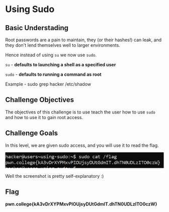 # Using Sudo

## Basic Understading

Root passwords are a pain to maintain, they (or their hashes!) can leak, and they don't lend themselves well to larger environments.

Hence instead of using `su` we now use `sudo`.

`su` - **defaults to launching a shell as a specified user**

`sudo` - **defaults to running a command as root**

Example - sudo grep hacker /etc/shadow

## Challenge Objectives

The objectives of this challenge is to use teach the user  how to use `sudo` and how to use it to gain root access.

## Challenge Goals

In this level, we are given sudo access, and you will use it to read the flag.

![Error in loading image](image-3.png)

Well the screenshot is pretty self-explanatory :)

## Flag

**pwn.college{kA3vDrXYPMxvPIOUjsyDUtGdmIT.dhTN0UDLzITO0czW}**
